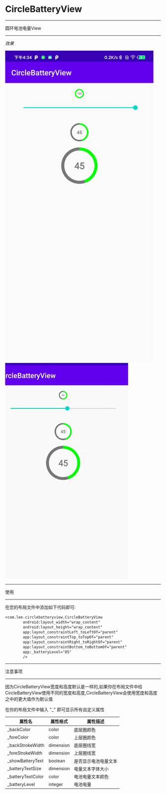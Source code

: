 # CircleBatteryView

***
圆环电池电量View
***

*效果*

![image](https://github.com/a1266143/CircleBatteryView/blob/master/image/example.png) ![image](https://github.com/a1266143/CircleBatteryView/blob/master/image/example.gif)

***
使用
***

在您的布局文件中添加如下代码即可:
```
<com.lee.circlebatteryview.CircleBatteryView
        android:layout_width="wrap_content"
        android:layout_height="wrap_content"
        app:layout_constraintLeft_toLeftOf="parent"
        app:layout_constraintTop_toTopOf="parent"
        app:layout_constraintRight_toRightOf="parent"
        app:layout_constraintBottom_toBottomOf="parent"
        app:_batteryLevel="85"
        />
```

***
注意事项
***

因为CircleBatteryView宽度和高度默认是一样的,如果你在布局文件中给CircleBatteryView使用不同的宽度和高度,CircleBatteryView会使用宽度和高度之中的更大值作为默认值

在你的布局文件中输入 "_" 即可显示所有自定义属性

|属性名              |属性格式          | 属性描述     |
| -----------------  | -------------- | ---------------- |
|_backColor        |color             | 底层圈颜色    |
|_foreColor         |color             | 上层圈颜色    |
|_backStrokeWidth|dimension | 底层圈线宽     |
|_foreStrokeWidth|dimension  |上层圈线宽      |
|_showBatteryText|boolean     |是否显示电池电量文本|
|_batteryTextSize |dimension   | 电量文本字体大小 |
|_batteryTextColor|color          |电池电量文本颜色|
|_batteryLevel      |integer        |电池电量         |



